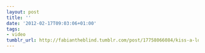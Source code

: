 ```yaml
---
layout: post
title: ''
date: '2012-02-17T09:03:06+01:00'
tags:
- video
tumblr_url: http://fabiantheblind.tumblr.com/post/17758066084/kiss-a-love-story
---
```

